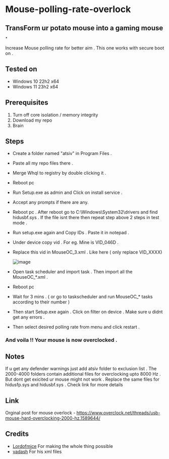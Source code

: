 # Mouse-polling-rate-overlock
## TransForm ur potato mouse into a gaming mouse .
Increase Mouse polling rate for better aim . This one works with secure boot on . 


## Tested on 
- Windows 10 22h2 x64
- Windows 11 23h2 x64 

## Prerequisites
1. Turn off core isolation / memory integrity
2. Download my repo
3. Brain


## Steps 
- Create a folder named "atsiv" in Program Files .
- Paste all my repo files there .
- Merge Whql to registry by double clicking it .
- Reboot pc
- Run Setup.exe as admin and Click on install service .
- Accept any prompts if there are any.
- Reboot pc . After reboot go to C:\Windows\System32\drivers and find hidusbf.sys . If the file isnt there then repeat step above 2 steps in test mode . 
- Run setup.exe again and Copy IDs . Paste it in notepad .
- Under device copy vid . For eg. Mine is VID_046D .
- Replace this vid in MouseOC_3.xml . Like here ( only replace VID_XXXX)
  
    ![image](https://github.com/Fool543/mouse-polling-rate-overlock/assets/120022950/dddf47a8-4c6c-468b-a6bb-3bcf324399ae)

- Open task scheduler and import task . Then import all the MouseOC_*.xml .
- Reboot pc
- Wait for 3 mins . ( or go to taskscheduler and run MouseOC_* tasks according to their number )
- Then start Setup.exe again . Click on filter on device . Make sure u didnt get any errors .
- Then select desired polling rate from menu and click restart .

### And voila !! Your mouse is now overclocked . 

## Notes 
If u get any defender warnings just add atsiv folder to exclusion list . 
The 2000-4000 folders contain additional files for overclocking upto 8000 Hz . But dont get exicited ur mouse might not work . Replace the same files for hidusfp.sys and hidusbf.sys . 
Check link for more details 

## Link
Orginal post for mouse overlock - https://www.overclock.net/threads/usb-mouse-hard-overclocking-2000-hz.1589644/

## Credits 
- [Lordofmice](https://github.com/LordOfMice) For making the whole thing possible 
- [vadash](https://github.com/vadash/1000hz) For his xml files 





